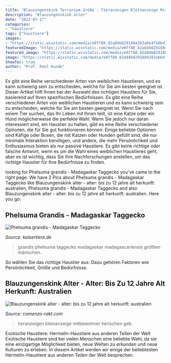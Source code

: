 ```yaml
---
title: "Blauzungenskink Terrarium Größe : Tieranzeigen Kleinanzeige Mitbewohner Tierischen Geb"
description: "Blauzungenskink alter"
date: "2022-07-17"
categories:
- "haustiere"
tags: ["haustiere"]
images:
- "https://static.wixstatic.com/media/e0ff88_82a84b8291884283abb4fb6bd3ac611f.png/v1/fill/w_192,h_472,al_c,usm_0.66_1.00_0.01/e0ff88_82a84b8291884283abb4fb6bd3ac611f.png"
featuredImage: "https://static.wixstatic.com/media/e0ff88_82a84b8291884283abb4fb6bd3ac611f.png/v1/fill/w_192,h_472,al_c,usm_0.66_1.00_0.01/e0ff88_82a84b8291884283abb4fb6bd3ac611f.png"
featured_image: "https://static.wixstatic.com/media/e0ff88_82a84b8291884283abb4fb6bd3ac611f.png/v1/fill/w_192,h_472,al_c,usm_0.66_1.00_0.01/e0ff88_82a84b8291884283abb4fb6bd3ac611f.png"
image: "https://static.wixstatic.com/media/e0ff88_82a84b8291884283abb4fb6bd3ac611f.png/v1/fill/w_192,h_472,al_c,usm_0.66_1.00_0.01/e0ff88_82a84b8291884283abb4fb6bd3ac611f.png"
ShowToc: true
author: "Prof. Roel Kunde"
---
```



Es gibt eine Reihe verschiedener Arten von weiblichen Haustieren, und es kann schwierig sein zu entscheiden, welche für Sie am besten geeignet ist. Dieser Artikel hilft Ihnen bei der Auswahl des richtigen Haustiers für Sie, basierend auf Ihren spezifischen Bedürfnissen.
Es gibt eine Reihe verschiedener Arten von weiblichen Haustieren und es kann schwierig sein zu entscheiden, welche für Sie am besten geeignet ist. Wenn Sie nach einem Tier suchen, das Ihr Leben mit Ihnen teilt, ist eine Katze oder ein Hund möglicherweise die perfekte Wahl. Wenn Sie jedoch nur daran interessiert sind, ein Haustier zu halten, gibt es eine Reihe verschiedener Optionen, die für Sie gut funktionieren können. Einige beliebte Optionen sind Käfige oder Boxen, die mit Katzen oder Hunden gefüllt sind, die nur minimale Interaktion benötigen, und andere, die mehr Persönlichkeit und Enthusiasmus bieten als nur passive Haustiere. Es gibt keine richtige oder falsche Antwort, wenn es um die Wahl eines weiblichen Haustieres geht, aber es ist wichtig, dass Sie Ihre Nachforschungen anstellen, um das richtige Haustier für Ihre Bedürfnisse zu finden.

	

		
looking for Phelsuma grandis - Madagaskar Taggecko you've came to the right page. We have 2 Pics about Phelsuma grandis - Madagaskar Taggecko like Blauzungenskink alter - alter: bis zu 12 jahre alt herkunft: australien, Phelsuma grandis - Madagaskar Taggecko and also Blauzungenskink alter - alter: bis zu 12 jahre alt herkunft: australien. Here you go:
		
    
## Phelsuma Grandis - Madagaskar Taggecko

<img loading=lazy src="https://static.wixstatic.com/media/e0ff88_82a84b8291884283abb4fb6bd3ac611f.png/v1/fill/w_192,h_472,al_c,usm_0.66_1.00_0.01/e0ff88_82a84b8291884283abb4fb6bd3ac611f.png" onerror="this.onerror=null;this.src='https://tse1.mm.bing.net/th?id=OIP.EyE2H22y-XePtNoI85qJ1wAAAA&amp;pid=15.1';" alt="Phelsuma grandis - Madagaskar Taggecko">

_Source: kaisertiere.de_

>grandis phelsuma taggecko madagaskar madagascariensis größten männchen. 

	

So wählen Sie das richtige Haustier aus: Dazu gehören Faktoren wie Persönlichkeit, Größe und Bedürfnisse.

    
## Blauzungenskink Alter - Alter: Bis Zu 12 Jahre Alt Herkunft: Australien

<img loading=lazy src="https://comenzo-rakt.com/fqy/uo_Zu-5W5XpHIAMBbzjS7QHaFj.jpg" onerror="this.onerror=null;this.src='https://tse2.mm.bing.net/th?id=OIP.T7AizfAY0T7kNweE27R4mgAAAA&amp;pid=15.1';" alt="Blauzungenskink alter - alter: bis zu 12 jahre alt herkunft: australien">

_Source: comenzo-rakt.com_

>tieranzeigen kleinanzeige mitbewohner tierischen geb. 

	

Exotische Haustiere: Hermelin-Haustiere aus anderen Teilen der Welt
Exotische Haustiere sind bei vielen Menschen eine beliebte Wahl, da sie eine einzigartige Möglichkeit bieten, neue Welten zu erkunden und neue Kulturen zu erleben. In diesem Artikel werden wir einige der beliebtesten Hermelin-Haustiere aus anderen Teilen der Welt besprechen.

